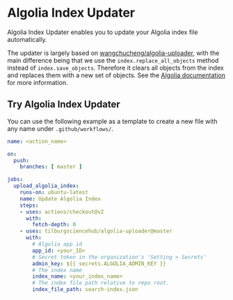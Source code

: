 # Algolia Index Updater

Algolia Index Updater enables you to update your Algolia index file automatically.

The updater is largely based on [wangchucheng/algolia-uploader](https://github.com/wangchucheng/algolia-uploader), with the main difference being that we use the `index.replace_all_objects` method instead of `index.save_objects`. Therefore it clears all objects from the index and replaces them with a new set of objects. See the [Algolia documentation](https://www.algolia.com/doc/api-reference/api-methods/replace-all-objects/?client=python) for more information.

## Try Algolia Index Updater

You can use the following example as a template to create a new file with any name under `.github/workflows/`.

```yaml
name: <action_name>

on:
  push:
    branches: [ master ]

jobs:
  upload_algolia_index:
    runs-on: ubuntu-latest
    name: Update Algolia Index
    steps:
    - uses: actions/checkout@v2
      with:
        fetch-depth: 0
    - uses: tilburgsciencehub/algolia-uploader@master
      with:
        # Algolia app id
        app_id: <your_ID>
        # Secret token in the organization's 'Setting > Secrets'
        admin_key: ${{ secrets.ALGOLIA_ADMIN_KEY }}
        # The index name
        index_name: <your_index_name>
        # The index file path relative to repo root.
        index_file_path: search-index.json
```
